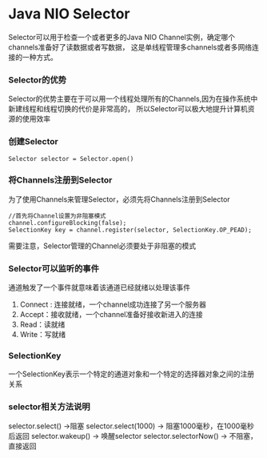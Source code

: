 # Java NIO Selector
Selector可以用于检查一个或者更多的Java NIO Channel实例，确定哪个channels准备好了读数据或者写数据，
这是单线程管理多channels或者多网络连接的一种方式。
### Selector的优势
Selector的优势主要在于可以用一个线程处理所有的Channels,因为在操作系统中新建线程和线程切换的代价是非常高的，
所以Selector可以极大地提升计算机资源的使用效率

### 创建Selector
`Selector selector = Selector.open()`

### 将Channels注册到Selector
为了使用Channels来管理Selector，必须先将Channels注册到Selector
```
//首先将Channel设置为非阻塞模式
channel.configureBlocking(false);
SelectionKey key = channel.register(selector, SelectionKey.OP_PEAD);
```
需要注意，Selector管理的Channel必须要处于非阻塞的模式
### Selector可以监听的事件
通道触发了一个事件就意味着该通道已经就绪以处理该事件
1. Connect : 连接就绪，一个channel成功连接了另一个服务器
2. Accept：接收就绪，一个channel准备好接收新进入的连接
3. Read：读就绪
4. Write：写就绪

### SelectionKey 
一个SelectionKey表示一个特定的通道对象和一个特定的选择器对象之间的注册关系

### selector相关方法说明

selector.select()  ->阻塞
selector.select(1000)   -> 阻塞1000毫秒，在1000毫秒后返回
selector.wakeup()  -> 唤醒selector
selector.selectorNow() -> 不阻塞，直接返回
  